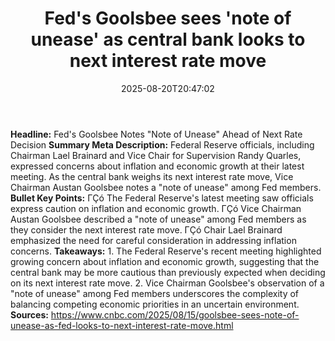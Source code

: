 ﻿---
title: "Fed's Goolsbee sees 'note of unease' as central bank looks to next interest rate move"
date: "2025-08-20T20:47:02"
category: "Markets"
summary: ""
slug: "feds goolsbee sees note of unease as central bank looks to n"
source_urls:
  - "https://www.cnbc.com/2025/08/15/goolsbee-sees-note-of-unease-as-fed-looks-to-next-interest-rate-move.html"
seo:
  title: "Fed's Goolsbee sees 'note of unease' as central bank looks to next interest rate move | Hash n Hedge"
  description: ""
  keywords: ["news", "markets", "brief"]
---
**Headline:** Fed's Goolsbee Notes "Note of Unease" Ahead of Next Rate Decision  **Summary Meta Description:** Federal Reserve officials, including Chairman Lael Brainard and Vice Chair for Supervision Randy Quarles, expressed concerns about inflation and economic growth at their latest meeting. As the central bank weighs its next interest rate move, Vice Chairman Austan Goolsbee notes a "note of unease" among Fed members.  **Bullet Key Points:**  ΓÇó The Federal Reserve's latest meeting saw officials express caution on inflation and economic growth. ΓÇó Vice Chairman Austan Goolsbee described a "note of unease" among Fed members as they consider the next interest rate move. ΓÇó Chair Lael Brainard emphasized the need for careful consideration in addressing inflation concerns.  **Takeaways:**  1. The Federal Reserve's recent meeting highlighted growing concern about inflation and economic growth, suggesting that the central bank may be more cautious than previously expected when deciding on its next interest rate move. 2. Vice Chairman Goolsbee's observation of a "note of unease" among Fed members underscores the complexity of balancing competing economic priorities in an uncertain environment.  **Sources:**  https://www.cnbc.com/2025/08/15/goolsbee-sees-note-of-unease-as-fed-looks-to-next-interest-rate-move.html 
